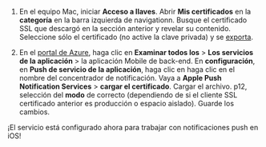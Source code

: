 

1. En el equipo Mac, iniciar **Acceso a llaves**. Abrir **Mis certificados** en la **categoría** en la barra izquierda de navigationn. Busque el certificado SSL que descargó en la sección anterior y revelar su contenido. Seleccione sólo el certificado (no active la clave privada) y se [exporta](https://support.apple.com/kb/PH20122?locale=en_US).

2. En el [portal de Azure](https://portal.azure.com/), haga clic en **Examinar todos los** > **Los servicios de la aplicación** > la aplicación Mobile de back-end. En **configuración**, en **Push de servicio de la aplicación**, haga clic en haga clic en el nombre del concentrador de notificación. Vaya a **Apple Push Notification Services** > **cargar el certificado**. Cargar el archivo. p12, selección del **modo** de correcto (dependiendo de si el cliente SSL certificado anterior es producción o espacio aislado). Guarde los cambios.

¡El servicio está configurado ahora para trabajar con notificaciones push en iOS!

[1]: ./media/app-service-mobile-apns-configure-push/mobile-push-notification-hub.png
